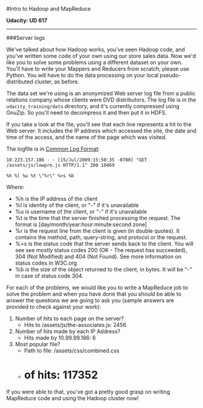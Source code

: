 #Intro to Hadoop and MapReduce

**Udacity: UD 617**

---

###Server logs

We've talked about how Hadoop works, you've seen Hadoop code, and you've written some code of your own using our store sales data. Now we'd like you to solve some problems using a different dataset on your own. You'll have to write your Mappers and Reducers from scratch; please use Python. You will have to do the data processing on your local pseudo-distributed cluster, as before.

The data set we're using is an anonymized Web server log file from a public relations company whose clients were DVD distributors. The log file is in the `udacity_training/data` directory, and it's currently compressed using GnuZip. So you'll need to decompress it and then put it in HDFS. 

If you take a look at the file, you'll see that each line represents a hit to the Web server. It includes the IP address which accessed the site, the date and time of the access, and the name of the page which was visited.

The logfile is in [Common Log Format](http://en.wikipedia.org/wiki/Common_Log_Format):

    10.223.157.186 - - [15/Jul/2009:15:50:35 -0700] "GET /assets/js/lowpro.js HTTP/1.1" 200 10469

    %h %l %u %t \"%r\" %>s %b

Where:

* %h is the IP address of the client
* %l is identity of the client, or "-" if it's unavailable
* %u is username of the client, or "-" if it's unavailable
* %t is the time that the server finished processing the request. The format is [day/month/year:hour:minute:second zone]
* %r is the request line from the client is given (in double quotes). It contains the method, path, query-string, and protocol or the request.
* %>s is the status code that the server sends back to the client. You will see see mostly status codes 200 (OK - The request has succeeded), 304 (Not Modified) and 404 (Not Found). See more information on status codes in W3C.org
* %b is the size of the object returned to the client, in bytes. It will be "-" in case of status code 304.

For each of the problems, we would like you to write a MapReduce job to solve the problem and when you have done that you should be able to answer the questions we are going to ask you (sample answers are provided to check against your work):

1. Number of hits to each page on the server?
    * Hits to /assets/js/the-associates.js: 2456
2. Number of hits made by each IP Address?
    * Hits made by 10.99.99.186: 6
3. Most popular file?
    * Path to file: /assets/css/combined.css
    * # of hits: 117352
    
If you were able to that, you've got a pretty good grasp on writing MapReduce code and using the Hadoop cluster now!